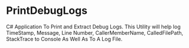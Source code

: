 # PrintDebugLogs
C# Application To Print and Extract Debug Logs. 
This Utility will help log TimeStamp, Message, Line Number, CallerMemberName, CalledFilePath, StackTrace to Console As Well As To A Log File.
